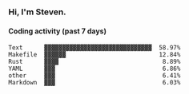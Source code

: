 ### Hi, I'm Steven.

#### Coding activity (past 7 days)
```
Text      ▓▓▓▓▓▓▓▓▓▓▓▓▓▓▓▓▓▓▓▓▓▓▓▓▓▓▓▓▓▓  58.97%
Makefile  ▓▓▓▓▓▓                          12.84%
Rust      ▓▓▓▓                             8.89%
YAML      ▓▓▓                              6.86%
other     ▓▓▓                              6.41%
Markdown  ▓▓▓                              6.03%
```

